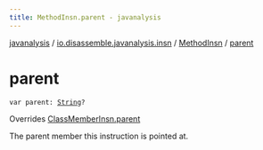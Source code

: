 ```yaml
---
title: MethodInsn.parent - javanalysis
---
```


[javanalysis](../../index.html) / [io.disassemble.javanalysis.insn](../index.html) / [MethodInsn](index.html) / [parent](./parent.html)

# parent

`var parent: `[`String`](https://kotlinlang.org/api/latest/jvm/stdlib/kotlin/-string/index.html)`?`

Overrides [ClassMemberInsn.parent](../-class-member-insn/parent.html)

The parent member this instruction is pointed at.

